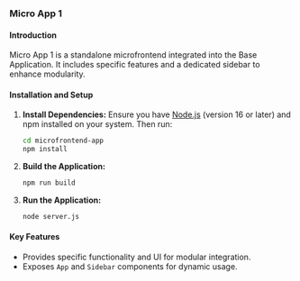 ### Micro App 1

#### Introduction
Micro App 1 is a standalone microfrontend integrated into the Base Application. It includes specific features and a dedicated sidebar to enhance modularity.

#### Installation and Setup

1. **Install Dependencies:**
   Ensure you have [Node.js](https://nodejs.org/) (version 16 or later) and npm installed on your system. Then run:
   ```bash
   cd microfrontend-app
   npm install
   ```

2. **Build the Application:**
   ```bash
   npm run build
   ```

4. **Run the Application:**
   ```bash
   node server.js
   ```

#### Key Features
- Provides specific functionality and UI for modular integration.
- Exposes `App` and `Sidebar` components for dynamic usage.
